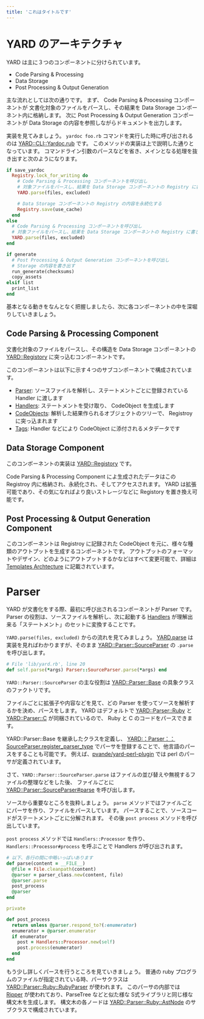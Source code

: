 ```yaml
---
title: 'これはタイトルです'
---
```

# YARD のアーキテクチャ

YARD は主に３つのコンポーネントに分けられています。

* Code Parsing & Processing
* Data Storage
* Post Processing & Output Generation

主な流れとしては次の通りです。
まず、 Code Parsing & Processing コンポーネントが
文書化対象のファイルをパースし、その結果を Data Storage コンポーネント内に格納します。
次に Post Processing & Output Generation コンポーネントが
Data Storage の内容を参照しながらドキュメントを出力します。

実装を見てみましょう。 `yardoc foo.rb` コマンドを実行した時に呼び出されるのは
[YARD::CLI::Yardoc.rub](http://www.rubydoc.info/gems/yard/YARD/CLI/Yardoc#run-instance_method)
です。
このメソッドの実装は上で説明した通りとなっています。
コマンドライン引数のパースなどを省き、メインとなる処理を抜き出すと次のようになります。

```rb
if save_yardoc
  Registry.lock_for_writing do
    # Code Parsing & Processing コンポーネントを呼び出し
    # 対象ファイルをパースし、結果を Data Storage コンポーネントの Registry に書き込む
    YARD.parse(files, excluded)

    # Data Storage コンポーネントの Registry の内容を永続化する
    Registry.save(use_cache)
  end
else
  # Code Parsing & Processing コンポーネントを呼び出し
  # 対象ファイルをパースし、結果を Data Storage コンポーネントの Registry に書き込む
  YARD.parse(files, excluded)
end

if generate
  # Post Processing & Output Generation コンポーネントを呼び出し
  # Storage の内容を書き出す
  run_generate(checksums)
  copy_assets
elsif list
  print_list
end
```

基本となる動きをなんとなく把握しましたら、次に各コンポーネントの中を深堀りしていきましょう。

## Code Parsing & Processing Component

文書化対象のファイルをパースし、その構造を Data Storage コンポーネントの
[YARD::Registory](http://www.rubydoc.info/gems/yard/YARD/Registry)
に突っ込むコンポーネントです。

このコンポーネントは以下に示す４つのサブコンポーネントで構成されています。

* [Parser](http://www.rubydoc.info/gems/yard/file/docs/Parser.md): ソースファイルを解析し、ステートメントごとに登録されている Handler に渡します
* [Handlers](http://www.rubydoc.info/gems/yard/file/docs/Handlers.md): ステートメントを受け取り、 CodeObject を生成します
* [CodeObjects](http://www.rubydoc.info/gems/yard/file/docs/CodeObjects.md): 解析した結果作られるオブジェクトのツリーで、 Registroy に突っ込まれます
* [Tags](http://www.rubydoc.info/gems/yard/file/docs/Tags.md): Handler などにより CodeObject に添付されるメタデータです

## Data Storage Component

このコンポーネントの実装は
[YARD::Registory](http://www.rubydoc.info/gems/yard/YARD/Registry)
です。

Code Parsing & Processing Component によ生成されたデータはこの Registroy 内に格納され、永続化され、そしてアクセスされます。
YARD は拡張可能であり、その気になればより良いストレージなどに Registory を置き換え可能です。

## Post Processing & Output Generation Component

このコンポーネントは Registroy に記録された CodeObject を元に、様々な種類のアウトプットを生成するコンポーネントです。
アウトプットのフォーマットやデザイン、どのようにアウトプットするかなどはすべて変更可能で、詳細は
[Templates Archtecture](http://www.rubydoc.info/gems/yard/file/docs/Templates.md)
に記載されています。

# Parser

YARD が文書化をする際、最初に呼び出されるコンポーネントが Parser です。
Parser の役割は、ソースファイルを解析し、次に起動する
[Handlers](http://www.rubydoc.info/gems/yard/file/docs/Handlers.md)
が理解出来る「ステートメント」のセットに変換することです。

`YARD.parse(files, excluded)` からの流れを見てみましょう。
[YARD.parse](http://www.rubydoc.info/gems/yard/YARD#parse-class_method) は実装を見ればわかりますが、そのまま
[YARD::Parser::SourceParser](http://www.rubydoc.info/gems/yard/YARD/Parser/SourceParser) の `.parse` を呼び出します。

```rb
# File 'lib/yard.rb', line 20
def self.parse(*args) Parser::SourceParser.parse(*args) end
```

`YARD::Parser::SourceParser` の主な役割は
[YARD::Parser::Base](http://www.rubydoc.info/gems/yard/YARD/Parser/Base)
の具象クラスのファクトリです。

ファイルごとに拡張子や内容などを見て、どの Parser を使ってソースを解析するかを決め、パースをします。
YARD はデフォルトで
[YARD::Parser::Ruby](http://www.rubydoc.info/gems/yard/YARD/Parser/Ruby)
と
[YARD::Parser::C](http://www.rubydoc.info/gems/yard/YARD/Parser/C)
が同梱されているので、 Ruby と C のコードをパースできます。

YARD::Parser::Base を継承したクラスを定義し、
[YARD:：Parser：：SourceParser.register_parser_type](http://www.rubydoc.info/gems/yard/YARD/Parser/SourceParser#register_parser_type-class_method)
でパーサを登録することで、他言語のパースをすることも可能です。
例えば、[pvande/yard-perl-plugin](https://github.com/pvande/yard-perl-plugin) では perl のパーサが定義されています。

さて、`YARD::Parser::SourceParser.parse` はファイルの並び替えや無視するファイルの整理などをした後、
ファイルごとに
[YARD::Parser::SourceParser#parse](http://www.rubydoc.info/gems/yard/YARD%2FParser%2FSourceParser:parse)
を呼び出します。

ソースから重要なところを抜粋しましょう。
`parse` メソッドではファイルごとにパーサを作り、ファイルをパースしています。
パースすることで、ソースコードがステートメントごとに分解されます。
その後 `post process` メソッドを呼び出しています。

`post process` メソッドでは `Handlers::Processor` を作り、
`Handlers::Processor#process` を呼ぶことで Handlers が呼び出されます。

```rb
# 以下、各行の間に中略いっぱいあります
def parse(content = __FILE__)
  @file = File.cleanpath(content)
  @parser = parser_class.new(content, file)
  @parser.parse
  post_process
  @parser
end

private

def post_process
  return unless @parser.respond_to?(:enumerator)
  enumerator = @parser.enumerator
  if enumerator
    post = Handlers::Processor.new(self)
    post.process(enumerator)
  end
end
```

もう少し詳しくパースを行うところを見ていきましょう。
普通の ruby プログラムのファイルが指定されている時、パーサクラスは
[YARD::Parser::Ruby::RubyParser](http://www.rubydoc.info/gems/yard/YARD/Parser/Ruby/RubyParser) が使われます。
このパーサの内部では
[Ripper](https://docs.ruby-lang.org/ja/latest/class/Ripper.html)
が使われており、ParseTree などと似た様な S式ライブラリと同じ様な構文木を生成します。
構文木の各ノードは
[YARD::Parser::Ruby::AstNode](http://www.rubydoc.info/gems/yard/YARD/Parser/Ruby/AstNode)
のサブクラスで構成されています。
